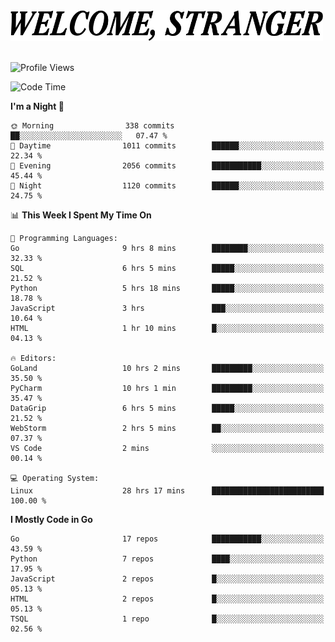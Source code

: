 <div>
  <picture>
    <source media="(prefers-color-scheme: dark)" srcset="./headers/welcome_white.png">
    <img alt="WELCOME, STRANGER" src="./headers/welcome.png" width="500">
  </picture>
</div>

<br>

![Profile Views](https://komarev.com/ghpvc/?username=darleet&color=blue)

<!--START_SECTION:waka-->
![Code Time](http://img.shields.io/badge/Code%20Time-916%20hrs%2035%20mins-blue)

**I'm a Night 🦉** 

```text
🌞 Morning                338 commits         ██░░░░░░░░░░░░░░░░░░░░░░░   07.47 % 
🌆 Daytime                1011 commits        ██████░░░░░░░░░░░░░░░░░░░   22.34 % 
🌃 Evening                2056 commits        ███████████░░░░░░░░░░░░░░   45.44 % 
🌙 Night                  1120 commits        ██████░░░░░░░░░░░░░░░░░░░   24.75 % 
```


📊 **This Week I Spent My Time On** 

```text
💬 Programming Languages: 
Go                       9 hrs 8 mins        ████████░░░░░░░░░░░░░░░░░   32.33 % 
SQL                      6 hrs 5 mins        █████░░░░░░░░░░░░░░░░░░░░   21.52 % 
Python                   5 hrs 18 mins       █████░░░░░░░░░░░░░░░░░░░░   18.78 % 
JavaScript               3 hrs               ███░░░░░░░░░░░░░░░░░░░░░░   10.64 % 
HTML                     1 hr 10 mins        █░░░░░░░░░░░░░░░░░░░░░░░░   04.13 % 

🔥 Editors: 
GoLand                   10 hrs 2 mins       █████████░░░░░░░░░░░░░░░░   35.50 % 
PyCharm                  10 hrs 1 min        █████████░░░░░░░░░░░░░░░░   35.47 % 
DataGrip                 6 hrs 5 mins        █████░░░░░░░░░░░░░░░░░░░░   21.52 % 
WebStorm                 2 hrs 5 mins        ██░░░░░░░░░░░░░░░░░░░░░░░   07.37 % 
VS Code                  2 mins              ░░░░░░░░░░░░░░░░░░░░░░░░░   00.14 % 

💻 Operating System: 
Linux                    28 hrs 17 mins      █████████████████████████   100.00 % 
```

**I Mostly Code in Go** 

```text
Go                       17 repos            ███████████░░░░░░░░░░░░░░   43.59 % 
Python                   7 repos             ████░░░░░░░░░░░░░░░░░░░░░   17.95 % 
JavaScript               2 repos             █░░░░░░░░░░░░░░░░░░░░░░░░   05.13 % 
HTML                     2 repos             █░░░░░░░░░░░░░░░░░░░░░░░░   05.13 % 
TSQL                     1 repo              █░░░░░░░░░░░░░░░░░░░░░░░░   02.56 % 
```




<!--END_SECTION:waka-->
